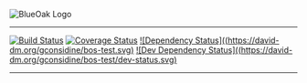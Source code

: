 ![BlueOak Logo](https://github.com/BlueOakJS/blueoak-server/wiki/images/blueoak.png)

- - -

[![Build Status](https://travis-ci.org/gconsidine/bos-test.svg?branch=master)](https://travis-ci.org/gconsidine/bos-test)
[![Coverage Status](https://coveralls.io/repos/github/gconsidine/bos-test/badge.svg?branch=master)](https://coveralls.io/github/gconsidine/bos-test?branch=master)
[![Dependency Status]((https://david-dm.org/gconsidine/bos-test.svg)](https://david-dm.org/gconsidine/bos-test)
[![Dev Dependency Status]((https://david-dm.org/gconsidine/bos-test/dev-status.svg)](https://david-dm.org/gconsidine/bos-test#info=devDependencies)

- - -

